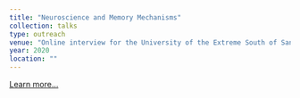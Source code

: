 ```yaml
---
title: "Neuroscience and Memory Mechanisms"
collection: talks
type: outreach
venue: "Online interview for the University of the Extreme South of Santa Catarina, Brazil. See more in url, https://bit.ly/entrevistas-palestras"
year: 2020
location: ""
---
```

<a href="https://bit.ly/entrevistas-palestras" target="_blank">Learn more...</a>